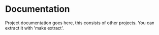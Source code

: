 # Documentation

Project documentation goes here, this consists of other projects. You can
extract it with 'make extract'.

